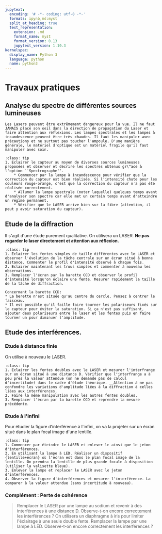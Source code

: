 ```yaml
---
jupytext:
  encoding: '# -*- coding: utf-8 -*-'
  formats: ipynb,md:myst
  split_at_heading: true
  text_representation:
    extension: .md
    format_name: myst
    format_version: 0.13
    jupytext_version: 1.10.3
kernelspec:
  display_name: Python 3
  language: python
  name: python3
---
```


# Travaux pratiques

## Analyse du spectre de différentes sources lumineuses
````{attention} 
Les Lasers peuvent être extrêmement dangereux pour la vue. Il ne faut JAMAIS placé son oeil dans la direction de propagation du Laser et faire attention aux réflexions. Les lampes spectrales et les lampes à incandescence peuvent être très chaudes. Il faut les manipuler avec précautions et ne surtout pas toucher l'ampoule. D'une manière générale, le matériel d'optique est un matériel fragile qu'il faut manipuler avec soin.
````

````{admonition} Obtenir différents spectre lumineux
:class: tip
1. Eclairer le capteur au moyen de diverses sources lumineuses proposées et observer et décrire les spectres obtenus gr\^ace à l'option ``Spectrographe''.
    * Commencer par la lampe à incandescence pour vérifier que la correction du capteur est bien réalisée. Si l'intensité chute pour les couleurs rouge-orange, c'est que la correction du capteur n'a pas été réalisée correctement.
    * Allumer la lampe spectrale (noter laquelle) quelques temps avant d'analyser son spectre car elle met un certain temps avant d'atteindre un régime permanent.
    * Vérifier que le LASER arrive bien sur la fibre (attention, il peut y avoir saturation du capteur).

````
## Etude de la diffraction

Il s'agit d'une étude purement qualitative. On utilisera un LASER. __Ne pas regarder le laser directement et attention aux réflexion.__

````{admonition} Etude de la diffraction
:class: tip
1. Eclairer les fentes simples de taille différentes avec le LASER et observer l'évolution de la tâche centrale sur un écran situé à bonne distance. Commenter le profil d'intensité observé à chaque fois.
2. Eclairer maintenant les trous simples et commenter à nouveau les observations.
3. Remplacer l'écran par la barette CCD et observer le profil d'intensité lorsqu'on éclaire une fente. Mesurer rapidement la taille de la tâche de diffraction. 

Concernant la barette CCD:
* La berette n'est située qu'au centre du cercle. Pensez à centrer le faisceau.
* Il est possible qu'il faille faire tourner les polariseurs fixés sur le capteur pour éviter la saturation. Si ça n'est pas suffisant, ajouter deux polariseurs entre le laser et les fentes puis en faire tourner un pour diminuer l'amplitude.
````

## Etude des interférences.
### Etude à distance finie
On utilise à nouveau le LASER.

````{admonition} Etude des interférences
:class: tip
1. Eclairer les fentes doubles avec le LASER et mesurer l'interfrange sur un écran situé à une distance D. Vérifier que l'interfrange a à peu près la valeur attendue (on ne demande pas de calcul d'incertitude) dans le cadre d'étude théorique. __Attention à ne pas confondre les variations d'amplitude liées à la diffraction à celles liées aux interférences.
2. Faire la même manipulation avec les autres fentes doubles.
3. Remplacer l'écran par la barette CCD et reprendre la mesure précédente.
````

### Etude à l'infini

Pour étudier la figure d'interférence à l'infini, on va la projeter sur un écran situé dans le plan focal image d'une lentille.

````{admonition} Distance focale de la lentille
:class: tip
1. Commencer par éteindre le LASER et enlever le ainsi que le jeton d'interférences.
2. En utilisant la lampe à LED. Réaliser un dispositif {lentille+écran} où l'écran est dans le plan focal image de la lentille. On prendra la lentille de plus grande focale à disposition (utiliser la valisette bleue).
3. Enlever la lampe et replacer le LASER avec le jeton d'interférences.
4. Observer la figure d'interférences et mesurer l'interférence. La comparer à la valeur attendue (sans incertitude à nouveau).
````

### Complément : Perte de cohérence
> Remplacer le LASER par une lampe au sodium et revenir à des interférences à une distance D. Observe-t-on encore correctement les interférences ? On utilisera un diaphragme à iris pour limiter l'éclairage à une seule double fente.
> Remplacer la lampe par une lampe à LED. Observe-t-on encore correctement les interférences ?
